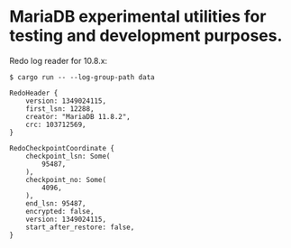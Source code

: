 MariaDB experimental utilities for testing and development purposes.
===

Redo log reader for 10.8.x:

```
$ cargo run -- --log-group-path data

RedoHeader {
    version: 1349024115,
    first_lsn: 12288,
    creator: "MariaDB 11.8.2",
    crc: 103712569,
}

RedoCheckpointCoordinate {
    checkpoint_lsn: Some(
        95487,
    ),
    checkpoint_no: Some(
        4096,
    ),
    end_lsn: 95487,
    encrypted: false,
    version: 1349024115,
    start_after_restore: false,
}
```
